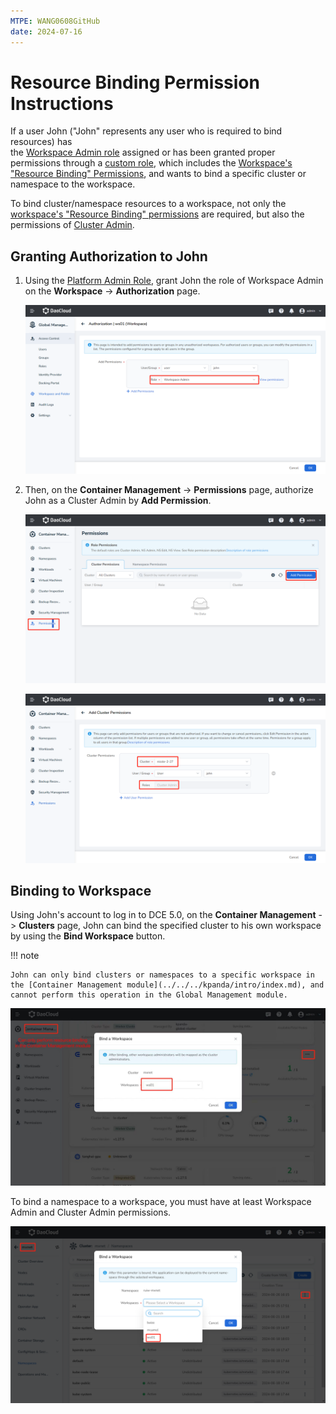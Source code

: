 ```yaml
---
MTPE: WANG0608GitHub
date: 2024-07-16
---
```


# Resource Binding Permission Instructions

If a user John ("John" represents any user who is required to bind resources) has  
the [Workspace Admin role](../access-control/role.md#workspace-role-authorization-methods) assigned or has been granted proper permissions through a [custom role](../access-control/custom-role.md), 
which includes the [Workspace's "Resource Binding" Permissions](./ws-permission.md#description-of-workspace-permissions), and wants to bind a specific cluster or namespace to the workspace.

To bind cluster/namespace resources to a workspace, not only the [workspace's "Resource Binding" permissions](./ws-permission.md#description-of-workspace-permissions) are required,
but also the permissions of [Cluster Admin](../../../kpanda/user-guide/permissions/permission-brief.md#cluster-admin).

## Granting Authorization to John

1. Using the [Platform Admin Role](../access-control/role.md#workspace-role-authorization-methods),
   grant John the role of Workspace Admin on the **Workspace** -> **Authorization** page.

    ![Resource Binding](../../images/wsbind1.png)

1. Then, on the **Container Management** -> **Permissions** page, authorize John as a Cluster Admin by **Add Permission**.

    ![Cluster Permissions1](../../images/wsbind2.png)

    ![Cluster Permissions2](../../images/wsbind3.png)

## Binding to Workspace

Using John's account to log in to DCE 5.0, on the **Container Management** -> **Clusters** page, 
 John can bind the specified cluster to his own workspace by using the **Bind Workspace** button.

!!! note

    John can only bind clusters or namespaces to a specific workspace in the [Container Management module](../../../kpanda/intro/index.md), and cannot perform this operation in the Global Management module.

![cluster banding](../../images/wsbind4.png)

To bind a namespace to a workspace, you must have at least Workspace Admin and Cluster Admin permissions.

![cluster banding](../../images/wsbind5.png)